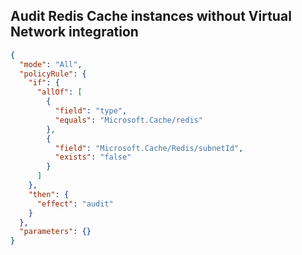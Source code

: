 ## Audit Redis Cache instances without Virtual Network integration

```json
{
  "mode": "All",
  "policyRule": {
    "if": {
      "allOf": [
        {
          "field": "type",
          "equals": "Microsoft.Cache/redis"
        },
        {
          "field": "Microsoft.Cache/Redis/subnetId",
          "exists": "false"
        }
      ]
    },
    "then": {
      "effect": "audit"
    }
  },
  "parameters": {}
}
```
